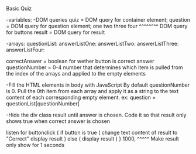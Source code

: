 Basic Quiz

-variables: 
-DOM queries
quiz = DOM query for container element;
question = DOM query for question element;
one
two
three
four
^^^^^^^^
DOM query for buttons
result = DOM query for result

-arrays:
questionList:
answerListOne:
answerListTwo:
answerListThree:
answerListFour:

correctAnswer = boolean for wether button is correct answer
questionNumber = 0-4 number that determines which item is pulled from the index of the arrays and applied to the empty elements

-Fill the HTML elements in body with JavaScript
By default questionNumber is 0. Pull the 0th item from each array and apply it as a string to the text content of each corresponding empty element. 
ex: question = questionList[questionNumber]

-Hide the div class result until answer is chosen. Code it so that result only shows true when correct answer is chosen

listen for buttonclick {
    if button is true (
        change text content of result to "Correct"
        display result
    ) else (
        display result
    )
} 1000, 
  ^^^^^
Make result only show for 1 seconds

